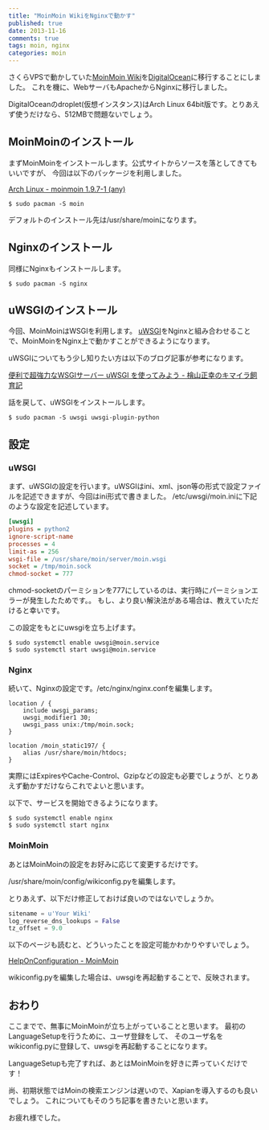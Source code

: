 ```yaml
---
title: "MoinMoin WikiをNginxで動かす"
published: true
date: 2013-11-16
comments: true
tags: moin, nginx
categories: moin
---
```


さくらVPSで動かしていた[MoinMoin Wiki](http://moinmo.in/)を[DigitalOcean](https://www.digitalocean.com/)に移行することにしました。
これを機に、WebサーバもApacheからNginxに移行しました。

DigitalOceanのdroplet(仮想インスタンス)はArch Linux 64bit版です。とりあえず使うだけなら、512MBで問題ないでしょう。

## MoinMoinのインストール

まずMoinMoinをインストールします。公式サイトからソースを落としてきてもいいですが、
今回は以下のパッケージを利用しました。

[Arch Linux - moinmoin 1.9.7-1 (any)](https://www.archlinux.org/packages/community/any/moinmoin/)

~~~
$ sudo pacman -S moin
~~~

デフォルトのインストール先は/usr/share/moinになります。

## Nginxのインストール

同様にNginxもインストールします。

~~~
$ sudo pacman -S nginx
~~~


## uWSGIのインストール

今回、MoinMoinはWSGIを利用します。
[uWSGI](http://projects.unbit.it/uwsgi/)をNginxと組み合わせることで、MoinMoinをNginx上で動かすことができるようになります。

uWSGIについてもう少し知りたい方は以下のブログ記事が参考になります。

[便利で超強力なWSGIサーバー uWSGI を使ってみよう - 檜山正幸のキマイラ飼育記](http://d.hatena.ne.jp/m-hiyama/20120312/1331513519)

話を戻して、uWSGIをインストールします。

~~~
$ sudo pacman -S uwsgi uwsgi-plugin-python
~~~

## 設定

### uWSGI

まず、uWSGIの設定を行います。uWSGIはini、xml、json等の形式で設定ファイルを記述できますが、今回はini形式で書きました。
/etc/uwsgi/moin.iniに下記のような設定を記述しています。

~~~ini
[uwsgi]
plugins = python2
ignore-script-name
processes = 4
limit-as = 256
wsgi-file = /usr/share/moin/server/moin.wsgi
socket = /tmp/moin.sock
chmod-socket = 777
~~~

chmod-socketのパーミションを777にしているのは、実行時にパーミションエラーが発生したためです。。
もし、より良い解決法がある場合は、教えていただけると幸いです。

この設定をもとにuwsgiを立ち上げます。

~~~
$ sudo systemctl enable uwsgi@moin.service
$ sudo systemctl start uwsgi@moin.service
~~~

### Nginx

続いて、Nginxの設定です。/etc/nginx/nginx.confを編集します。

~~~nginx
location / {
    include uwsgi_params;
    uwsgi_modifier1 30;
    uwsgi_pass unix:/tmp/moin.sock;
}

location /moin_static197/ {
    alias /usr/share/moin/htdocs;
}
~~~

実際にはExpiresやCache-Control、Gzipなどの設定も必要でしょうが、とりあえず動かすだけならこれでよいと思います。

以下で、サービスを開始できるようになります。

~~~
$ sudo systemctl enable nginx
$ sudo systemctl start nginx
~~~

### MoinMoin

あとはMoinMoinの設定をお好みに応じて変更するだけです。

/usr/share/moin/config/wikiconfig.pyを編集します。

とりあえず、以下だけ修正しておけば良いのではないでしょうか。

~~~python
sitename = u'Your Wiki'
log_reverse_dns_lookups = False
tz_offset = 9.0
~~~

以下のページも読むと、どういったことを設定可能かわかりやすいでしょう。

[HelpOnConfiguration - MoinMoin](http://moinmo.in/HelpOnConfiguration)

wikiconfig.pyを編集した場合は、uwsgiを再起動することで、反映されます。

## おわり

ここまでで、無事にMoinMoinが立ち上がっていることと思います。
最初のLanguageSetupを行うために、ユーザ登録をして、
そのユーザ名をwikiconfig.pyに登録して、uwsgiを再起動することになります。

LanguageSetupも完了すれば、あとはMoinMoinを好きに弄っていくだけです！

尚、初期状態ではMoinの検索エンジンは遅いので、Xapianを導入するのも良いでしょう。
これについてもそのうち記事を書きたいと思います。

お疲れ様でした。
